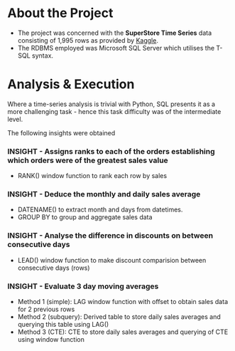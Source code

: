# About the Project

- The project was concerned with the **SuperStore Time Series** data consisting of 1,995 rows as provided by [Kaggle](https://www.kaggle.com/datasets/blurredmachine/superstore-time-series-dataset).
- The RDBMS employed was Microsoft SQL Server which utilises the T-SQL syntax. 

# Analysis & Execution

Where a time-series analysis is trivial with Python, SQL presents it as a more challenging task - hence this task difficulty was of the intermediate level.

The following insights were obtained

### INSIGHT - Assigns ranks to each of the orders establishing which orders were of the greatest sales value
- RANK() window function to rank each row by sales

### INSIGHT - Deduce the monthly and daily sales average
- DATENAME() to extract month and days from datetimes.
- GROUP BY to group and aggregate sales data

### INSIGHT - Analyse the difference in discounts on between consecutive days
- LEAD() window function to make discount comparision between consecutive days (rows)

### INSIGHT - Evaluate 3 day moving averages
- Method 1 (simple): LAG window function with offset to obtain sales data for 2 previous rows
- Method 2 (subquery): Derived table to store daily sales averages and querying this table using LAG()
- Method 3 (CTE): CTE to store daily sales averages and querying of CTE using window function 


